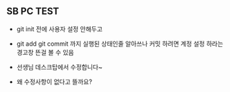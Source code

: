 ## SB PC TEST

- git init 전에 사용자 설정 안해두고
- git add git commit 까지 실행된 상태인줄 알아쓰나
커밋 하려면 계정 설정 하라는 경고창 뜬걸 볼 수 있음

- 선생님 데스크탑에서 수정합니다~
- 왜 수정사항이 없다고 뜰까요?

